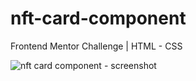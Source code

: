 # nft-card-component
Frontend Mentor Challenge | HTML - CSS

![nft card component - screenshot](https://raw.githubusercontent.com/emiandd/nft-card-component/2361a0df7d9877a9bcf4a996087cf46aca699e80/img/Screenshot%20NFT%20Card%20Component.png)
